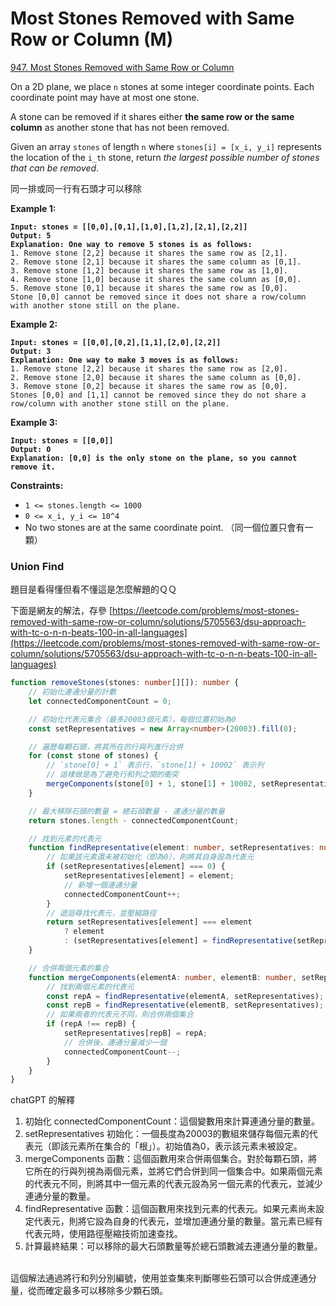 # Most Stones Removed with Same Row or Column (M)

[947. Most Stones Removed with Same Row or Column](https://leetcode.com/problems/most-stones-removed-with-same-row-or-column/)



On a 2D plane, we place `n` stones at some integer coordinate points. Each coordinate point may have at most one stone.

A stone can be removed if it shares either **the same row or the same column** as another stone that has not been removed.

Given an array `stones` of length `n` where `stones[i] = [x_i, y_i]` represents the location of the `i_th` stone, return _the largest possible number of stones that can be removed_.

同一排或同一行有石頭才可以移除

&#x20;

**Example 1:**

<pre><code><strong>Input: stones = [[0,0],[0,1],[1,0],[1,2],[2,1],[2,2]]
</strong><strong>Output: 5
</strong><strong>Explanation: One way to remove 5 stones is as follows:
</strong>1. Remove stone [2,2] because it shares the same row as [2,1].
2. Remove stone [2,1] because it shares the same column as [0,1].
3. Remove stone [1,2] because it shares the same row as [1,0].
4. Remove stone [1,0] because it shares the same column as [0,0].
5. Remove stone [0,1] because it shares the same row as [0,0].
Stone [0,0] cannot be removed since it does not share a row/column with another stone still on the plane.
</code></pre>

**Example 2:**

<pre><code><strong>Input: stones = [[0,0],[0,2],[1,1],[2,0],[2,2]]
</strong><strong>Output: 3
</strong><strong>Explanation: One way to make 3 moves is as follows:
</strong>1. Remove stone [2,2] because it shares the same row as [2,0].
2. Remove stone [2,0] because it shares the same column as [0,0].
3. Remove stone [0,2] because it shares the same row as [0,0].
Stones [0,0] and [1,1] cannot be removed since they do not share a row/column with another stone still on the plane.
</code></pre>

**Example 3:**

<pre><code><strong>Input: stones = [[0,0]]
</strong><strong>Output: 0
</strong><strong>Explanation: [0,0] is the only stone on the plane, so you cannot remove it.
</strong></code></pre>

&#x20;

**Constraints:**

* `1 <= stones.length <= 1000`
* `0 <= x_i, y_i <= 10^4`
* No two stones are at the same coordinate point. （同一個位置只會有一顆）



### Union Find

題目是看得懂但看不懂這是怎麼解題的ＱＱ

下面是網友的解法，存參 [https://leetcode.com/problems/most-stones-removed-with-same-row-or-column/solutions/5705563/dsu-approach-with-tc-o-n-n-beats-100-in-all-languages](https://leetcode.com/problems/most-stones-removed-with-same-row-or-column/solutions/5705563/dsu-approach-with-tc-o-n-n-beats-100-in-all-languages)

```typescript
function removeStones(stones: number[][]): number {
    // 初始化連通分量的計數
    let connectedComponentCount = 0;

    // 初始化代表元集合（最多20003個元素），每個位置初始為0
    const setRepresentatives = new Array<number>(20003).fill(0);

    // 遍歷每顆石頭，將其所在的行與列進行合併
    for (const stone of stones) {
        // `stone[0] + 1` 表示行，`stone[1] + 10002` 表示列
        // 這樣做是為了避免行和列之間的衝突
        mergeComponents(stone[0] + 1, stone[1] + 10002, setRepresentatives);
    }

    // 最大移除石頭的數量 = 總石頭數量 - 連通分量的數量
    return stones.length - connectedComponentCount;

    // 找到元素的代表元
    function findRepresentative(element: number, setRepresentatives: number[]): number {
        // 如果該元素還未被初始化（即為0），則將其自身設為代表元
        if (setRepresentatives[element] === 0) {
            setRepresentatives[element] = element;
            // 新增一個連通分量
            connectedComponentCount++;
        }
        // 遞迴尋找代表元，並壓縮路徑
        return setRepresentatives[element] === element 
            ? element 
            : (setRepresentatives[element] = findRepresentative(setRepresentatives[element], setRepresentatives));
    }

    // 合併兩個元素的集合
    function mergeComponents(elementA: number, elementB: number, setRepresentatives: number[]) {
        // 找到兩個元素的代表元
        const repA = findRepresentative(elementA, setRepresentatives);
        const repB = findRepresentative(elementB, setRepresentatives);
        // 如果兩者的代表元不同，則合併兩個集合
        if (repA !== repB) {
            setRepresentatives[repB] = repA;
            // 合併後，連通分量減少一個
            connectedComponentCount--;
        }
    }
}
```



chatGPT 的解釋

1. 初始化 connectedComponentCount：這個變數用來計算連通分量的數量。
2. setRepresentatives 初始化：一個長度為20003的數組來儲存每個元素的代表元（即該元素所在集合的「根」）。初始值為0，表示該元素未被設定。
3. mergeComponents 函數：這個函數用來合併兩個集合。對於每顆石頭，將它所在的行與列視為兩個元素，並將它們合併到同一個集合中。如果兩個元素的代表元不同，則將其中一個元素的代表元設為另一個元素的代表元，並減少連通分量的數量。
4. findRepresentative 函數：這個函數用來找到元素的代表元。如果元素尚未設定代表元，則將它設為自身的代表元，並增加連通分量的數量。當元素已經有代表元時，使用路徑壓縮技術加速查找。
5. 計算最終結果：可以移除的最大石頭數量等於總石頭數減去連通分量的數量。

\
這個解法通過將行和列分別編號，使用並查集來判斷哪些石頭可以合併成連通分量，從而確定最多可以移除多少顆石頭。

